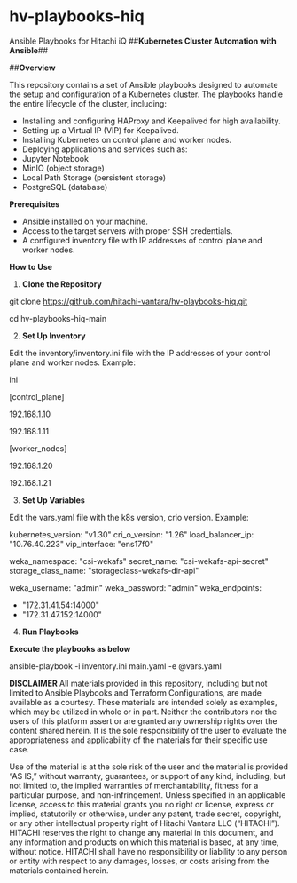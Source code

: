 # hv-playbooks-hiq
Ansible Playbooks for Hitachi iQ
##**Kubernetes Cluster Automation with Ansible**##

##**Overview**

This repository contains a set of Ansible playbooks designed to automate the setup and configuration of a Kubernetes cluster. The playbooks handle the entire lifecycle of the cluster, including:

- Installing and configuring HAProxy and Keepalived for high availability.
- Setting up a Virtual IP (VIP) for Keepalived.
- Installing Kubernetes on control plane and worker nodes.
- Deploying applications and services such as:
- Jupyter Notebook
- MinIO (object storage)
- Local Path Storage (persistent storage)
- PostgreSQL (database)


**Prerequisites**

- Ansible installed on your machine.
- Access to the target servers with proper SSH credentials.
- A configured inventory file with IP addresses of control plane and worker nodes.

**How to Use**

1. **Clone the Repository**

git clone https://github.com/hitachi-vantara/hv-playbooks-hiq.git

cd hv-playbooks-hiq-main

2. **Set Up Inventory**

Edit the inventory/inventory.ini file with the IP addresses of your control plane and worker nodes. Example:

ini

[control_plane]

192.168.1.10

192.168.1.11

[worker_nodes]

192.168.1.20

192.168.1.21

3. **Set Up Variables**

Edit the vars.yaml file with the k8s version, crio version. Example: 

kubernetes_version: "v1.30"
cri_o_version: "1.26"
load_balancer_ip: "10.76.40.223"
vip_interface: "ens17f0"


weka_namespace: "csi-wekafs"
secret_name: "csi-wekafs-api-secret"
storage_class_name: "storageclass-wekafs-dir-api"

weka_username: "admin"
weka_password: "admin"
weka_endpoints:
  - "172.31.41.54:14000"
  - "172.31.47.152:14000"
    
4. **Run Playbooks**

**Execute the playbooks as below**

ansible-playbook -i inventory.ini main.yaml -e @vars.yaml

**DISCLAIMER** All materials provided in this repository, including but not limited to Ansible Playbooks and Terraform Configurations, are made available as a courtesy. These materials are intended solely as examples, which may be utilized in whole or in part. Neither the contributors nor the users of this platform assert or are granted any ownership rights over the content shared herein. It is the sole responsibility of the user to evaluate the appropriateness and applicability of the materials for their specific use case.

 Use of the material is at the sole risk of the user and the material is provided “AS IS,” without warranty, guarantees, or support of any kind, including, but not limited to, the implied warranties of merchantability, fitness for a particular purpose, and non-infringement. Unless specified in an applicable license, access to this material grants you no right or license, express or implied, statutorily or otherwise, under any patent, trade secret, copyright, or any other intellectual property right of Hitachi Vantara LLC (“HITACHI”). HITACHI reserves the right to change any material in this document, and any information and products on which this material is based, at any time, without notice. HITACHI shall have no responsibility or liability to any person or entity with respect to any damages, losses, or costs arising from the materials contained herein.
